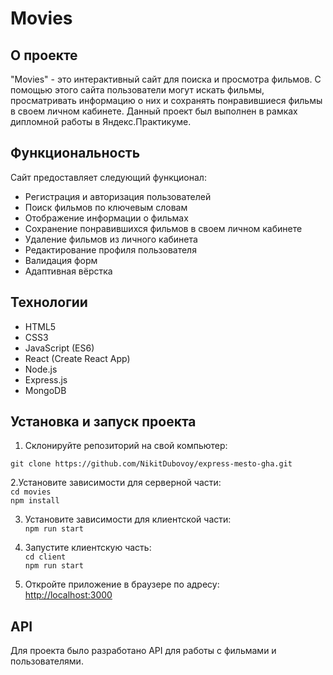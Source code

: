 # Movies

## О проекте

"Movies" - это интерактивный сайт для поиска и просмотра фильмов. С помощью этого сайта пользователи могут искать фильмы, просматривать информацию о них и сохранять понравившиеся фильмы в своем личном кабинете. Данный проект был выполнен в рамках дипломной работы в Яндекс.Практикуме.

## Функциональность

Сайт предоставляет следующий функционал:

- Регистрация и авторизация пользователей
- Поиск фильмов по ключевым словам
- Отображение информации о фильмах
- Сохранение понравившихся фильмов в своем личном кабинете
- Удаление фильмов из личного кабинета
- Редактирование профиля пользователя
- Валидация форм
- Адаптивная вёрстка

## Технологии

- HTML5
- CSS3
- JavaScript (ES6)
- React (Create React App)
- Node.js
- Express.js
- MongoDB

## Установка и запуск проекта

1. Склонируйте репозиторий на свой компьютер:  

```git clone https://github.com/NikitDubovoy/express-mesto-gha.git```

2.Установите зависимости для серверной части:  
```cd movies```  
```npm install```

3. Установите зависимости для клиентской части:  
```npm run start```  

5. Запустите клиентскую часть:  
```cd client```  
```npm run start```  

6.  Откройте приложение в браузере по адресу:  
[http://localhost:3000](http://localhost:3000)  

## API

Для проекта было разработано API для работы с фильмами и пользователями.
